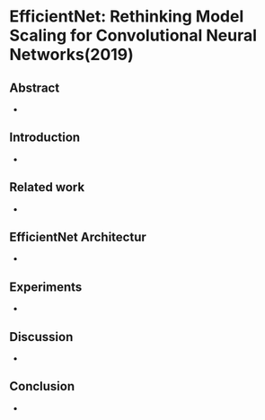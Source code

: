 # EfficientNet: Rethinking Model Scaling for Convolutional Neural Networks(2019)

## Abstract
+ 

## Introduction
+ 

## Related work
+ 

##  EfficientNet Architectur
+

## Experiments
+

## Discussion
+

## Conclusion
+
